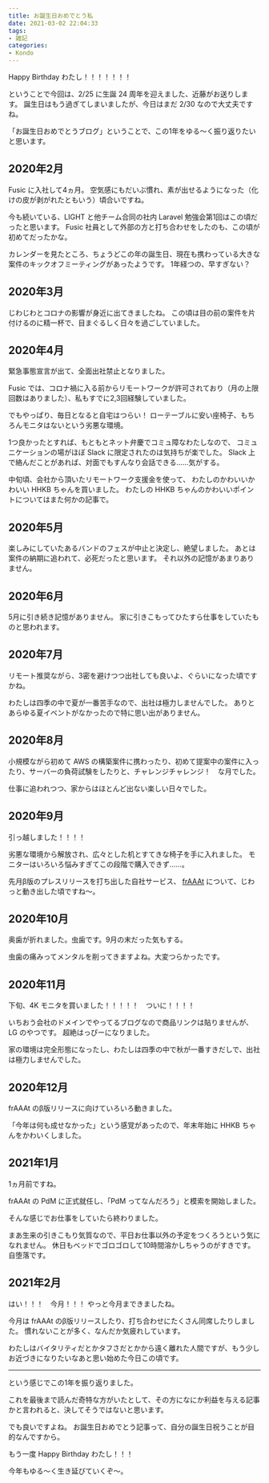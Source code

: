 ```yaml
---
title: お誕生日おめでとう私
date: 2021-03-02 22:04:33
tags:
- 雑記
categories:
- Kondo
---
```


Happy Birthday わたし！！！！！！！

ということで今回は、2/25 に生誕 24 周年を迎えました、近藤がお送りします。
誕生日はもう過ぎてしまいましたが、今日はまだ 2/30 なので大丈夫ですね。

「お誕生日おめでとうブログ」ということで、この1年をゆる〜く振り返りたいと思います。

<!-- more -->

## 2020年2月
Fusic に入社して4ヵ月。
空気感にもだいぶ慣れ、素が出せるようになった（化けの皮が剥がれたともいう）頃合いですね。

今も続いている、LIGHT と他チーム合同の社内 Laravel 勉強会第1回はこの頃だったと思います。
Fusic 社員として外部の方と打ち合わせをしたのも、この頃が初めてだったかな。

カレンダーを見たところ、ちょうどこの年の誕生日、現在も携わっている大きな案件のキックオフミーティングがあったようです。
1年経つの、早すぎない？


## 2020年3月
じわじわとコロナの影響が身近に出てきましたね。
この頃は目の前の案件を片付けるのに精一杯で、目まぐるしく日々を過ごしていました。

## 2020年4月
緊急事態宣言が出て、全面出社禁止となりました。

Fusic では、コロナ禍に入る前からリモートワークが許可されており（月の上限回数はありました）、私もすでに2,3回経験していました。

でもやっぱり、毎日となると自宅はつらい！
ローテーブルに安い座椅子、もちろんモニタはないという劣悪な環境。

1つ良かったとすれば、もともとネット弁慶でコミュ障なわたしなので、
コミュニケーションの場がほぼ Slack に限定されたのは気持ちが楽でした。
Slack 上で絡んだことがあれば、対面でもすんなり会話できる……気がする。


中旬頃、会社から頂いたリモートワーク支援金を使って、
わたしのかわいいかわいい HHKB ちゃんを買いました。
わたしの HHKB ちゃんのかわいいポイントについてはまた何かの記事で。


## 2020年5月
楽しみにしていたあるバンドのフェスが中止と決定し、絶望しました。
あとは案件の納期に追われて、必死だったと思います。
それ以外の記憶があまりありません。


## 2020年6月
5月に引き続き記憶がありません。
家に引きこもってひたすら仕事をしていたものと思われます。


## 2020年7月
リモート推奨ながら、3密を避けつつ出社しても良いよ、ぐらいになった頃ですかね。

わたしは四季の中で夏が一番苦手なので、出社は極力しませんでした。
ありとあらゆる夏イベントがなかったので特に思い出がありません。


## 2020年8月
小規模ながら初めて AWS の構築案件に携わったり、初めて提案中の案件に入ったり、サーバーの負荷試験をしたりと、チャレンジチャレンジ！　な月でした。

仕事に追われつつ、家からはほとんど出ない楽しい日々でした。


## 2020年9月
引っ越しました！！！！

劣悪な環境から解放され、広々とした机とすてきな椅子を手に入れました。
モニターはいろいろ悩みすぎてこの段階で購入できず……。

先月β版のプレスリリースを打ち出した自社サービス、 [frAAAt](https://fraaat.com) について、じわっと動き出した頃ですね〜。



## 2020年10月
奥歯が折れました。虫歯です。9月の末だった気もする。

虫歯の痛みってメンタルを削ってきますよね。大変つらかったです。


## 2020年11月
下旬、4K モニタを買いました！！！！！　ついに！！！！

いちおう会社のドメインでやってるブログなので商品リンクは貼りませんが、LG のやつです。
超絶はっぴーになりました。

家の環境は完全形態になったし、わたしは四季の中で秋が一番すきだしで、出社は極力しませんでした。


## 2020年12月
frAAAt のβ版リリースに向けていろいろ動きました。

「今年は何も成せなかった」という感覚があったので、年末年始に HHKB ちゃんをかわいくしました。


## 2021年1月
1ヵ月前ですね。

frAAAt の PdM に正式就任し、「PdM ってなんだろう」と模索を開始しました。

そんな感じでお仕事をしていたら終わりました。

まあ生来の引きこもり気質なので、平日お仕事以外の予定をつくろうという気になれません。
休日もベッドでゴロゴロして10時間溶かしちゃうのがすきです。自堕落です。


## 2021年2月
はい！！！　今月！！！
やっと今月まできましたね。

今月は frAAAt のβ版リリースしたり、打ち合わせにたくさん同席したりしました。
慣れないことが多く、なんだか気疲れしています。

わたしはバイタリティだとかタフさだとかから遠く離れた人間ですが、もう少しお近づきになりたいなあと思い始めた今日この頃です。

---

という感じでこの1年を振り返りました。

これを最後まで読んだ奇特な方がいたとして、その方になにか利益を与える記事かと言われると、決してそうではないと思います。

でも良いですよね。
お誕生日おめでとう記事って、自分の誕生日祝うことが目的なんですから。

もう一度 Happy Birthday わたし！！！

今年もゆる〜く生き延びていくぞ〜。

